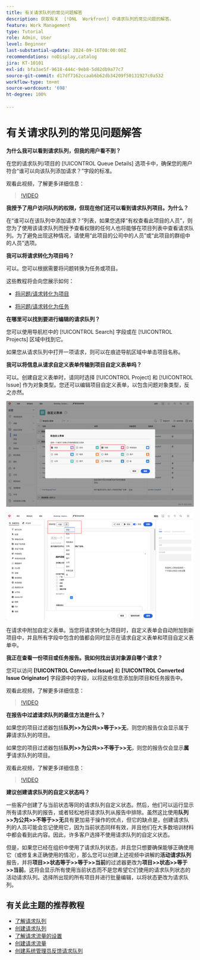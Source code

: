 ```yaml
---
title: 有关请求队列的常见问题解答
description: 获取有关  [!DNL  Workfront] 中请求队列的常见问题的解答。
feature: Work Management
type: Tutorial
role: Admin, User
level: Beginner
last-substantial-update: 2024-09-16T00:00:00Z
recommendations: noDisplay,catalog
jira: KT-10101
exl-id: bfa3ae5f-9618-444c-9eb8-5d82db9a77c7
source-git-commit: d17df7162ccaab6b62db34209f50131927c0a532
workflow-type: tm+mt
source-wordcount: '698'
ht-degree: 100%

---
```


# 有关请求队列的常见问题解答

**为什么我可以看到请求队列，但我的用户看不到？**

在您的请求队列/项目的 [!UICONTROL Queue Details] 选项卡中，确保您的用户符合“谁可以向该队列添加请求？”字段的标准。

观看此视频，了解更多详细信息：

>[!VIDEO](https://video.tv.adobe.com/v/3434156/?quality=12&learn=on&enablevpops)

**我授予了用户访问队列的权限，但现在他们还可以看到请求队列项目。为什么？**

在“谁可以在该队列中添加请求？”列表，如果您选择“有权查看此项目的人员”，则您为了使用该请求队列而授予查看权限的任何人也将能够在项目列表中查看请求队列。为了避免出现这种情况，请使用“此项目的公司中的人员”或“此项目的群组中的人员”选项。

**我可以将请求转化为项目吗？**

可以。您可以根据需要将问题转换为任务或项目。

这些教程将会向您展示如何：

* [将问题/请求转化为项目](/help/manage-work/issues-requests/create-a-project-from-a-request.md)

* [将问题/请求转化为任务](/help/manage-work/issues-requests/convert-issues-to-other-work-items.md)

**在哪里可以找到要进行编辑的请求队列？**

您可以使用导航栏中的 [!UICONTROL Search] 字段或在 [!UICONTROL Projects] 区域中找到它。

如果您从请求队列中打开一项请求，则可以在痕迹导航区域中单击项目名称。

**我可以将信息从请求自定义表单传输到项目自定义表单吗？**

可以。创建自定义表单时，请同时选择 [!UICONTROL Project] 和 [!UICONTROL Issue] 作为对象类型。您还可以编辑项目自定义表单，以包含问题对象类型，反之亦然。

![图像显示了如何在创建自定义表单时选择 2 种对象类型](assets/faq-image-1.png)

![图像显示了如何在编辑自定义表单时选择 2 种对象类型](assets/faq-image-2.png)

在请求中附加自定义表单。当您将请求转化为项目时，自定义表单会自动附加到新项目中，并且所有字段中包含的值都会同时显示在请求自定义表单和项目自定义表单中。

**我正在查看一份项目或任务报告。我如何找出该对象源自哪个请求？**

您可以访问 **[!UICONTROL Converted Issue]** 和 **[!UICONTROL Converted Issue Originator]** 字段源中的字段，以将这些信息添加到项目和任务报告中。

观看此视频，了解更多详细信息：

>[!VIDEO](https://video.tv.adobe.com/v/3434176/?quality=12&learn=on&enablevpops)


**在报告中过滤请求队列的最佳方法是什么？**

如果您的项目过滤器包括&#x200B;**队列>>为公共>>等于>>无**，则您的报告仅会显示属于&#x200B;**非**&#x200B;请求队列的项目。

如果您的项目过滤器包括&#x200B;**队列>>为公共>>不等于>>无**，则您的报告仅会显示&#x200B;**属于**&#x200B;请求队列的项目。

观看此视频，了解更多详细信息：

>[!VIDEO](https://video.tv.adobe.com/v/3434329/?quality=12&learn=on&enablevpops)

**建议创建请求队列的自定义状态吗？**

一些客户创建了与当前状态等同的请求队列自定义状态。然后，他们可以运行显示所有请求队列的报告，或者轻松地将请求队列从报告中排除。虽然这比使用&#x200B;**队列>>为公共>>不等于>>无**&#x200B;具有更加易于操作的优点，但它的缺点是，创建请求队列的人员可能会忘记使用它，因为当前状态同样有效，并且他们在大多数培训材料中都会看到此内容。因此，许多客户选择不使用请求队列的自定义状态。

但是，如果您已经在组织中使用了请求队列状态，并且您只想要确保能够正确使用它（或修复未正确使用的情况），那么您可以创建上述视频中讲解的&#x200B;**活动请求队列**&#x200B;报告，并将&#x200B;**项目>>状态等于>>等于>>当前**&#x200B;的过滤器更改为&#x200B;**项目>>状态>>等于>>当前**。这将会显示所有使用当前状态而不是您希望它们使用的请求队列状态的活动请求队列。选择所出现的所有项目并进行批量编辑，以将状态更改为请求队列。

## 有关此主题的推荐教程

* [了解请求队列](/help/manage-work/request-queues/understand-request-queues.md)
* [创建请求队列](/help/manage-work/request-queues/create-a-request-queue.md)
* [了解请求流量的设置](/help/manage-work/request-queues/understand-settings-for-a-flow-request.md)
* [创建请求流量](/help/manage-work/request-queues/create-a-request-flow.md)
* [创建系统管理员反馈请求队列](/help/manage-work/request-queues/create-a-system-admin-feedback-request-queue.md)
